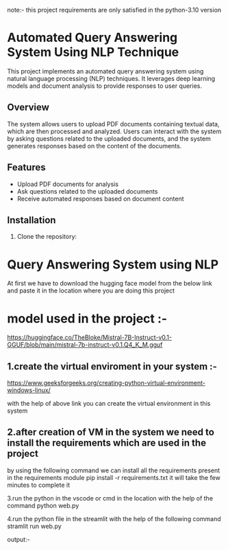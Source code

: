 note:- this project requirements are only satisfied in the python-3.10 version 
# Automated Query Answering System Using NLP Technique

This project implements an automated query answering system using natural language processing (NLP) techniques. It leverages deep learning models and document analysis to provide responses to user queries.

## Overview

The system allows users to upload PDF documents containing textual data, which are then processed and analyzed. Users can interact with the system by asking questions related to the uploaded documents, and the system generates responses based on the content of the documents.

## Features

- Upload PDF documents for analysis
- Ask questions related to the uploaded documents
- Receive automated responses based on document content

## Installation

1. Clone the repository:


# Query  Answering System using NLP 
At first we have to download the hugging face model from the below link and paste it in the location where you are doing this project 
# model used in the project :-
https://huggingface.co/TheBloke/Mistral-7B-Instruct-v0.1-GGUF/blob/main/mistral-7b-instruct-v0.1.Q4_K_M.gguf

## 1.create the virtual enviroment in your system :-
https://www.geeksforgeeks.org/creating-python-virtual-environment-windows-linux/

with  the help of above link you can create the virtual environment  in this system

## 2.after creation of VM in the system we need to install the requirements which are used in the project
   by using the following command we can install all the requirements present in the requirements module 
   pip install -r requirements.txt
   it will take the few minutes to complete it 


3.run the python in the vscode or cmd in the location with the help of the command 
    python web.py

4.run the python file in the streamlit  with the help of the following command 
stramlit run web.py



output:-
